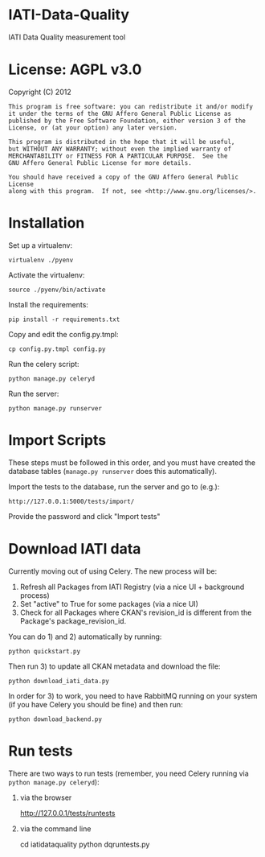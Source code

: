 IATI-Data-Quality
=================

IATI Data Quality measurement tool

License: AGPL v3.0
==================

Copyright (C) 2012

    This program is free software: you can redistribute it and/or modify
    it under the terms of the GNU Affero General Public License as
    published by the Free Software Foundation, either version 3 of the
    License, or (at your option) any later version.

    This program is distributed in the hope that it will be useful,
    but WITHOUT ANY WARRANTY; without even the implied warranty of
    MERCHANTABILITY or FITNESS FOR A PARTICULAR PURPOSE.  See the
    GNU Affero General Public License for more details.

    You should have received a copy of the GNU Affero General Public License
    along with this program.  If not, see <http://www.gnu.org/licenses/>.

Installation
============

Set up a virtualenv:

    virtualenv ./pyenv

Activate the virtualenv:

    source ./pyenv/bin/activate

Install the requirements:

    pip install -r requirements.txt

Copy and edit the config.py.tmpl:

    cp config.py.tmpl config.py

Run the celery script:

    python manage.py celeryd

Run the server:

    python manage.py runserver

Import Scripts
==============

These steps must be followed in this order, and you must have created the database tables (`manage.py runserver` does this automatically).

Import the tests to the database, run the server and go to (e.g.):

    http://127.0.0.1:5000/tests/import/

Provide the password and click "Import tests"

Download IATI data
==================

Currently moving out of using Celery. The new process will be:

1) Refresh all Packages from IATI Registry (via a nice UI + background process)
2) Set "active" to True for some packages (via a nice UI)
3) Check for all Packages where CKAN's revision_id is different from the Package's package_revision_id.

You can do 1) and 2) automatically by running:

    python quickstart.py

Then run 3) to update all CKAN metadata and download the file:

    python download_iati_data.py

In order for 3) to work, you need to have RabbitMQ running on your system (if you have Celery you should be fine) and then run:

    python download_backend.py

Run tests
=========

There are two ways to run tests (remember, you need Celery running via `python manage.py celeryd`):

1) via the browser

    http://127.0.0.1/tests/runtests

2) via the command line

    cd iatidataquality
    python dqruntests.py
